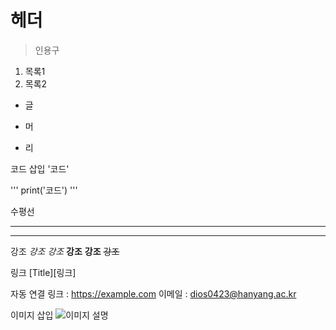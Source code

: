 # 헤더

> 인용구

1. 목록1
2. 목록2

* 글
- 머
+ 리

코드 삽입
'코드'

'''
print('코드')
'''

수평선
* * *
-----

강조
*강조*
_강조_
**강조**
__강조__
~~강조~~

링크
[Title][링크]

자동 연결
링크 : <https://example.com>
이메일 : <dios0423@hanyang.ac.kr>

이미지 삽입
![이미지 설명](경로)

